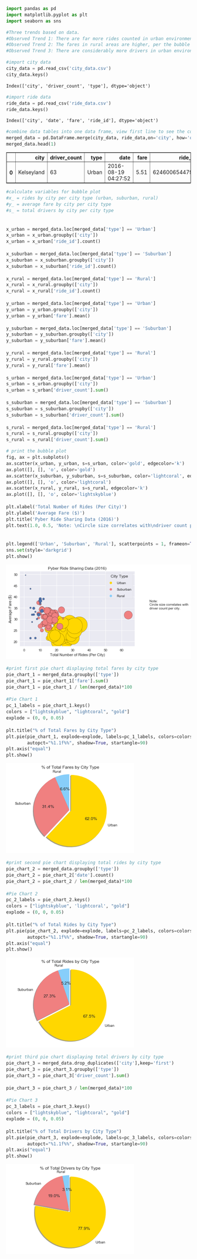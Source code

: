 

```python
import pandas as pd
import matplotlib.pyplot as plt
import seaborn as sns
```


```python
#Three trends based on data.
#Observed Trend 1: There are far more rides counted in urban environments than in suburban or rural.
#Observed Trend 2: The fares in rural areas are higher, per the bubble plot, than urban or suburban fares.
#Observed Trend 3: There are considerably more drivers in urban environments than fares.
```


```python
#import city data
city_data = pd.read_csv('city_data.csv')
city_data.keys()
```




    Index(['city', 'driver_count', 'type'], dtype='object')




```python
#import ride data
ride_data = pd.read_csv('ride_data.csv')
ride_data.keys()
```




    Index(['city', 'date', 'fare', 'ride_id'], dtype='object')




```python
#combine data tables into one data frame, view first line to see the column names
merged_data = pd.DataFrame.merge(city_data, ride_data,on='city', how='outer')
merged_data.head(1)
```




<div>
<style scoped>
    .dataframe tbody tr th:only-of-type {
        vertical-align: middle;
    }

    .dataframe tbody tr th {
        vertical-align: top;
    }

    .dataframe thead th {
        text-align: right;
    }
</style>
<table border="1" class="dataframe">
  <thead>
    <tr style="text-align: right;">
      <th></th>
      <th>city</th>
      <th>driver_count</th>
      <th>type</th>
      <th>date</th>
      <th>fare</th>
      <th>ride_id</th>
    </tr>
  </thead>
  <tbody>
    <tr>
      <th>0</th>
      <td>Kelseyland</td>
      <td>63</td>
      <td>Urban</td>
      <td>2016-08-19 04:27:52</td>
      <td>5.51</td>
      <td>6246006544795</td>
    </tr>
  </tbody>
</table>
</div>




```python
#calculate variables for bubble plot
#x_ = rides by city per city type (urban, suburban, rural)
#y_ = average fare by city per city type
#s_ = total drivers by city per city type


x_urban = merged_data.loc[merged_data['type'] == 'Urban']
x_urban = x_urban.groupby(['city'])
x_urban = x_urban['ride_id'].count()

x_suburban = merged_data.loc[merged_data['type'] == 'Suburban']
x_suburban = x_suburban.groupby(['city'])
x_suburban = x_suburban['ride_id'].count()

x_rural = merged_data.loc[merged_data['type'] == 'Rural']
x_rural = x_rural.groupby(['city'])
x_rural = x_rural['ride_id'].count()

y_urban = merged_data.loc[merged_data['type'] == 'Urban']
y_urban = y_urban.groupby(['city'])
y_urban = y_urban['fare'].mean()

y_suburban = merged_data.loc[merged_data['type'] == 'Suburban']
y_suburban = y_suburban.groupby(['city'])
y_suburban = y_suburban['fare'].mean()

y_rural = merged_data.loc[merged_data['type'] == 'Rural']
y_rural = y_rural.groupby(['city'])
y_rural = y_rural['fare'].mean()

s_urban = merged_data.loc[merged_data['type'] == 'Urban']
s_urban = s_urban.groupby(['city'])
s_urban = s_urban['driver_count'].sum()

s_suburban = merged_data.loc[merged_data['type'] == 'Suburban']
s_suburban = s_suburban.groupby(['city'])
s_suburban = s_suburban['driver_count'].sum()

s_rural = merged_data.loc[merged_data['type'] == 'Rural']
s_rural = s_rural.groupby(['city'])
s_rural = s_rural['driver_count'].sum()
```


```python
# print the bubble plot
fig, ax = plt.subplots()
ax.scatter(x_urban, y_urban, s=s_urban, color='gold', edgecolor='k')
ax.plot([], [], 'o', color='gold')
ax.scatter(x_suburban, y_suburban, s=s_suburban, color='lightcoral', edgecolor='k')
ax.plot([], [], 'o', color='lightcoral')
ax.scatter(x_rural, y_rural, s=s_rural, edgecolor='k')
ax.plot([], [], 'o', color='lightskyblue')

plt.xlabel('Total Number of Rides (Per City)')
plt.ylabel('Average Fare ($)')
plt.title('Pyber Ride Sharing Data (2016)')
plt.text(1.0, 0.5, 'Note: \nCircle size correlates with\ndriver count per city.', fontsize=10, transform=plt.gcf().transFigure)


plt.legend(['Urban', 'Suburban', 'Rural'], scatterpoints = 1, frameon=True,labelspacing=1, ncol = 1, title='City Type')
sns.set(style='darkgrid')
plt.show()
```


![png](output_6_0.png)



```python
#print first pie chart displaying total fares by city type
pie_chart_1 = merged_data.groupby(['type'])
pie_chart_1 = pie_chart_1['fare'].sum()
pie_chart_1 = pie_chart_1 / len(merged_data)*100

#Pie Chart 1
pc_1_labels = pie_chart_1.keys()
colors = ["lightskyblue", "lightcoral", "gold"]
explode = (0, 0, 0.05)

plt.title("% of Total Fares by City Type")
plt.pie(pie_chart_1, explode=explode, labels=pc_1_labels, colors=colors,
        autopct="%1.1f%%", shadow=True, startangle=90)
plt.axis("equal")
plt.show()
```


![png](output_7_0.png)



```python
#print second pie chart displaying total rides by city type
pie_chart_2 = merged_data.groupby(['type'])
pie_chart_2 = pie_chart_2['date'].count()
pie_chart_2 = pie_chart_2 / len(merged_data)*100

#Pie Chart 2
pc_2_labels = pie_chart_2.keys()
colors = ["lightskyblue", 'lightcoral', "gold"]
explode = (0, 0, 0.05)

plt.title("% of Total Rides by City Type")
plt.pie(pie_chart_2, explode=explode, labels=pc_2_labels, colors=colors,
        autopct="%1.1f%%", shadow=True, startangle=90)
plt.axis("equal")
plt.show()
```


![png](output_8_0.png)



```python
#print third pie chart displaying total drivers by city type
pie_chart_3 = merged_data.drop_duplicates(['city'],keep='first')
pie_chart_3 = pie_chart_3.groupby(['type'])
pie_chart_3 = pie_chart_3['driver_count'].sum()

pie_chart_3 = pie_chart_3 / len(merged_data)*100

#Pie Chart 3
pc_3_labels = pie_chart_3.keys()
colors = ["lightskyblue", "lightcoral", "gold"]
explode = (0, 0, 0.05)

plt.title("% of Total Drivers by City Type")
plt.pie(pie_chart_3, explode=explode, labels=pc_3_labels, colors=colors,
        autopct="%1.1f%%", shadow=True, startangle=90)
plt.axis("equal")
plt.show()
```


![png](output_9_0.png)

